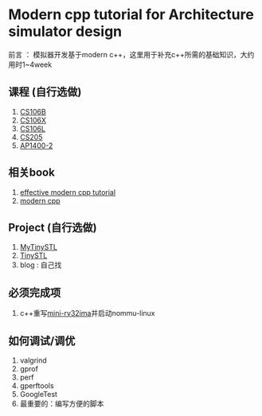 # Modern cpp tutorial for Architecture simulator design

前言 ： 模拟器开发基于modern c++，这里用于补充c++所需的基础知识，大约用时1~4week


## 课程 (自行选做)

1. [CS106B](https://web.stanford.edu/class/archive/cs/cs106b/cs106b.1214/)
1. [CS106X](https://web.stanford.edu/class/cs106x)
1. [CS106L](http://web.stanford.edu/class/cs106l/)
1. [CS205](https://github.com/ShiqiYu/CPP)
1. [AP1400-2](https://github.com/courseworks)


## 相关book

1. [effective modern cpp tutorial](https://cntransgroup.github.io/EffectiveModernCppChinese/Introduction.html)
1. [modern cpp](https://changkun.de/modern-cpp/)

## Project (自行选做)

1. [MyTinySTL](https://github.com/Alinshans/MyTinySTL)
1. [TinySTL](https://github.com/zouxiaohang/TinySTL)
1. blog : 自己找

## 必须完成项

1. c++重写[mini-rv32ima](https://github.com/cnlohr/mini-rv32ima)并启动nommu-linux


## 如何调试/调优
1. valgrind
1. gprof
1. perf
1. gperftools
1. GoogleTest
1. 最重要的：编写方便的脚本
